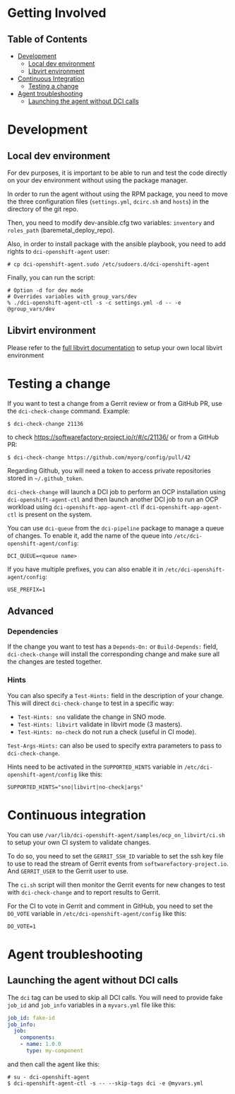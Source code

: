 # Getting Involved

## Table of Contents

- [Development](#development)
  - [Local dev environment](#local-dev-environment)
  - [Libvirt environment](#libvirt-environment)
- [Continuous Integration](#continuous-integration)
  - [Testing a change](#testing-a-change)
- [Agent troubleshooting](#agent-troubleshooting)
  - [Launching the agent without DCI calls](#launching-the-agent-without-dci-calls)

# Development

## Local dev environment

For dev purposes, it is important to be able to run and test the code directly
on your dev environment without using the package manager.

In order to run the agent without using the RPM package, you need to move the
three configuration files (`settings.yml`, `dcirc.sh` and `hosts`) in the
directory of the git repo.

Then, you need to modify dev-ansible.cfg two variables: `inventory` and
`roles_path` (baremetal_deploy_repo).

Also, in order to install package with the ansible playbook, you need to add
rights to `dci-openshift-agent` user:

```
# cp dci-openshift-agent.sudo /etc/sudoers.d/dci-openshift-agent
```

Finally, you can run the script:

```
# Option -d for dev mode
# Overrides variables with group_vars/dev
% ./dci-openshift-agent-ctl -s -c settings.yml -d -- -e @group_vars/dev
```
## Libvirt environment

Please refer to the [full libvirt documentation](ocp_on_libvirt.md) to setup
your own local libvirt environment

# Testing a change

If you want to test a change from a Gerrit review or from a GitHub PR,
use the `dci-check-change` command. Example:

```console
$ dci-check-change 21136
```

to check https://softwarefactory-project.io/r/#/c/21136/ or from a
GitHub PR:

```console
$ dci-check-change https://github.com/myorg/config/pull/42
```

Regarding Github, you will need a token to access private repositories
stored in `~/.github_token`.

`dci-check-change` will launch a DCI job to perform an OCP
installation using `dci-openshift-agent-ctl` and then launch another
DCI job to run an OCP workload using `dci-openshift-app-agent-ctl` if
`dci-openshift-app-agent-ctl` is present on the system.

You can use `dci-queue` from the `dci-pipeline` package to manage a
queue of changes. To enable it, add the name of the queue into
`/etc/dci-openshift-agent/config`:

```console
DCI_QUEUE=<queue name>
```

If you have multiple prefixes, you can also enable it in
`/etc/dci-openshift-agent/config`:

```console
USE_PREFIX=1
```

## Advanced

### Dependencies

If the change you want to test has a `Depends-On:` or `Build-Depends:`
field, `dci-check-change` will install the corresponding change and
make sure all the changes are tested together.

### Hints

You can also specify a `Test-Hints:` field in the description of your
change. This will direct `dci-check-change` to test in a specific way:

* `Test-Hints: sno` validate the change in SNO mode.
* `Test-Hints: libvirt` validate in libvirt mode (3 masters).
* `Test-Hints: no-check` do not run a check (useful in CI mode).

`Test-Args-Hints:` can also be used to specify extra parameters to
pass to `dci-check-change`.

Hints need to be activated in the `SUPPORTED_HINTS` variable in
`/etc/dci-openshift-agent/config` like this:

```Shell
SUPPORTED_HINTS="sno|libvirt|no-check|args"
```

# Continuous integration

You can use
`/var/lib/dci-openshift-agent/samples/ocp_on_libvirt/ci.sh` to setup
your own CI system to validate changes.

To do so, you need to set the `GERRIT_SSH_ID` variable to set the ssh
key file to use to read the stream of Gerrit events from
`softwarefactory-project.io`. And `GERRIT_USER` to the Gerrit user to
use.

The `ci.sh` script will then monitor the Gerrit events for new changes
to test with `dci-check-change` and to report results to Gerrit.

For the CI to vote in Gerrit and comment in GitHub, you need to set
the `DO_VOTE` variable in `/etc/dci-openshift-agent/config` like this:

```Shell
DO_VOTE=1
```

# Agent troubleshooting

## Launching the agent without DCI calls

The `dci` tag can be used to skip all DCI calls. You will need to
provide fake `job_id` and `job_info` variables in a `myvars.yml` file
like this:

```YAML
job_id: fake-id
job_info:
  job:
    components:
    - name: 1.0.0
      type: my-component
```

and then call the agent like this:

```console
# su - dci-openshift-agent
$ dci-openshift-agent-ctl -s -- --skip-tags dci -e @myvars.yml
```

